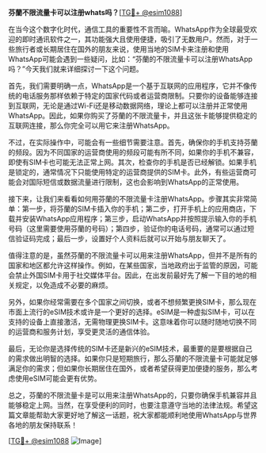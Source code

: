 **芬蘭不限流量卡可以注册whats吗？**[[TG💪+ @esim1088](https://t.me/s/esim1088)]

在当今这个数字化时代，通信工具的重要性不言而喻。WhatsApp作为全球最受欢迎的即时通讯软件之一，其功能强大且使用便捷，吸引了无数用户。然而，对于一些旅行者或长期居住在国外的朋友来说，使用当地的SIM卡来注册和使用WhatsApp可能会遇到一些疑问，比如：“芬蘭的不限流量卡可以注册WhatsApp吗？”今天我们就来详细探讨一下这个问题。

首先，我们需要明确一点，WhatsApp是一个基于互联网的应用程序，它并不像传统的电话服务那样依赖于特定的国家代码或者运营商限制。只要你的设备能够连接到互联网，无论是通过Wi-Fi还是移动数据网络，理论上都可以注册并正常使用WhatsApp。因此，如果你购买了芬蘭的不限流量卡，并且这张卡能够提供稳定的互联网连接，那么你完全可以用它来注册WhatsApp。

不过，在实际操作中，可能会有一些细节需要注意。首先，确保你的手机支持芬蘭的频段。因为不同国家的运营商使用的频段可能有所不同，如果你的手机不兼容，即使有SIM卡也可能无法正常上网。其次，检查你的手机是否已经解锁。如果手机是锁定的，通常情况下只能使用特定的运营商提供的SIM卡。此外，有些运营商可能会对国际短信或数据流量进行限制，这也会影响到WhatsApp的正常使用。

接下来，让我们来看看如何用芬蘭的不限流量卡注册WhatsApp。步骤其实非常简单：第一步，将芬蘭的SIM卡插入你的手机；第二步，打开手机上的应用商店，下载并安装WhatsApp应用程序；第三步，启动WhatsApp并按照提示输入你的手机号码（这里需要使用芬蘭的号码）；第四步，验证你的电话号码，通常可以通过短信验证码完成；最后一步，设置好个人资料后就可以开始与朋友聊天了。

值得注意的是，虽然芬蘭的不限流量卡可以用来注册WhatsApp，但并不是所有的国家和地区都允许这样操作。例如，在某些国家，当地政府出于监管的原因，可能会禁止外国SIM卡用于社交媒体平台。因此，在出发前最好先了解一下目的地的相关规定，以免造成不必要的麻烦。

另外，如果你经常需要在多个国家之间切换，或者不想频繁更换SIM卡，那么现在市面上流行的eSIM技术或许是一个更好的选择。eSIM是一种虚拟SIM卡，可以在支持的设备上直接激活，无需物理更换SIM卡。这意味着你可以随时随地切换不同的运营商和服务计划，享受更灵活的通信体验。

最后，无论你是选择传统的SIM卡还是新兴的eSIM技术，最重要的是要根据自己的需求做出明智的选择。如果你只是短期旅行，那么芬蘭的不限流量卡可能就足够满足你的需求；但如果你长期居住在国外，或者希望获得更加便捷的服务，那么考虑使用eSIM可能会更有优势。

总之，芬蘭的不限流量卡是可以用来注册WhatsApp的，只要你确保手机兼容并且能够稳定上网。当然，在享受便利的同时，也要注意遵守当地的法律法规。希望这篇文章能帮助大家更好地了解这一话题，祝大家都能顺利地使用WhatsApp与世界各地的朋友保持联系！

[[TG💪+ @esim1088](https://t.me/s/esim1088) ![Image](https://i.postimg.cc/4NQfJmqS/Snipaste-2025-05-13-00-14-12.png)]